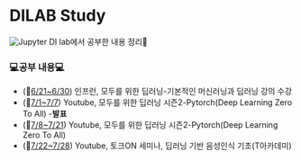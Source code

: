 # DILAB Study
<img alt="Jupyter" src="https://img.shields.io/badge/Jupyter-%23F37626.svg?style=flat&logo=Jupyter&logoColor=white" />
DI lab에서 공부한 내용 정리📖

### 💻공부 내용💻
* (📆[6/21~6/30](./6.21-6.30)) 인프런, 모두를 위한 딥러닝-기본적인 머신러닝과 딥러닝 강의 수강
* (📆[7/1~7/7](./7.1-7.7)) Youtube, 모두를 위한 딥러닝 시즌2-Pytorch(Deep Learning Zero To All) -**발표**
* (📆[7/8~7/21](./7.8-7.21)) Youtube, 모두를 위한 딥러닝 시즌2-Pytorch(Deep Learning Zero To All)
* (📆[7/22~7/28](./7.22-7.28)) Youtube, 토크ON 세미나, 딥러닝 기반 음성인식 기초(T아카데미)
